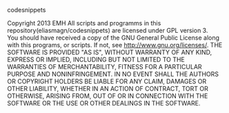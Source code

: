 

 codesnippets 
 
Copyright 2013 EMH
All scripts and programms in this repository(eliasmagn/codesnippets) 
are licensed under GPL version 3.  
You should have received a copy of the GNU General Public License along 
with this programs, or scripts. 
If not, see http://www.gnu.org/licenses/.
THE SOFTWARE IS PROVIDED "AS IS", WITHOUT WARRANTY OF ANY KIND, EXPRESS OR
IMPLIED, INCLUDING BUT NOT LIMITED TO THE WARRANTIES OF MERCHANTABILITY,
FITNESS FOR A PARTICULAR PURPOSE AND NONINFRINGEMENT. IN NO EVENT SHALL THE
AUTHORS OR COPYRIGHT HOLDERS BE LIABLE FOR ANY CLAIM, DAMAGES OR OTHER
LIABILITY, WHETHER IN AN ACTION OF CONTRACT, TORT OR OTHERWISE, ARISING FROM,
OUT OF OR IN CONNECTION WITH THE SOFTWARE OR THE USE OR OTHER DEALINGS IN
THE SOFTWARE. 
